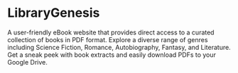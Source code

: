 # LibraryGenesis
A user-friendly eBook website that provides direct access to a curated collection of books in PDF format. Explore a diverse range of genres including Science Fiction, Romance, Autobiography, Fantasy, and Literature. Get a sneak peek with book extracts and easily download PDFs to your Google Drive. 
